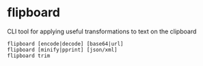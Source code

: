 # flipboard

CLI tool for applying useful transformations to text on the clipboard

```
flipboard [encode|decode] [base64|url]
flipboard [minify|pprint] [json/xml]
flipboard trim
```
